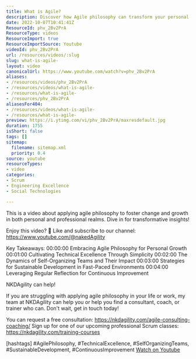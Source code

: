 ```yaml
---
title: What is Agile?
description: Discover how Agile philosophy can transform your personal and professional life. Join us for insights on growth, teamwork, and continuous improvement!
date: 2022-10-07T10:41:41Z
ResourceId: phv_2Bv2PrA
ResourceType: videos
ResourceImport: true
ResourceImportSource: Youtube
videoId: phv_2Bv2PrA
url: /resources/videos/:slug
slug: what-is-agile-
layout: video
canonicalUrl: https://www.youtube.com/watch?v=phv_2Bv2PrA
aliases:
- /resources/videos/phv_2Bv2PrA
- /resources/videos/what-is-agile-
- /resources/what-is-agile-
- /resources/phv_2Bv2PrA
aliasesFor404:
- /resources/videos/what-is-agile-
- /resources/what-is-agile-
preview: https://i.ytimg.com/vi/phv_2Bv2PrA/maxresdefault.jpg
duration: 1755
isShort: false
tags: []
sitemap:
  filename: sitemap.xml
  priority: 0.4
source: youtube
resourceTypes:
- video
categories:
- Scrum
- Engineering Excellence
- Social Technologies

---
```

 This is a video about applying agile philosophy to foster change and growth in both personal and professional realms. Dive in for transformative insights! 

Enjoy this video? 🔔 Like and subscribe to our channel: https://www.youtube.com/@nakedAgility

Key Takeaways:
00:00:00 Embracing Agile Philosophy for Personal Growth
00:01:00 Cultivating Technical Excellence Through Simplicity
00:02:00 The Dynamics of Self-Organizing Teams and Their Impact
00:03:00 Strategies for Sustainable Development in Fast-Paced Environments
00:04:00 Leveraging Regular Reflection for Continuous Improvement

NKDAgility can help!

If you are struggling with applying agile philosophy in your life or work, my team at NKDAgility can help you or help you find a consultant, coach, or trainer who can. Don't wait, get in touch today!

You can request a free consultation: https://nkdagility.com/agile-consulting-coaching/
Sign up for one of our upcoming professional Scrum classes: https://nkdagility.com/training-courses

[hashtags]
#AgilePhilosophy, #TechnicalExcellence, #SelfOrganizingTeams, #SustainableDevelopment, #ContinuousImprovement 
 [Watch on Youtube](https://www.youtube.com/watch?v=phv_2Bv2PrA)
